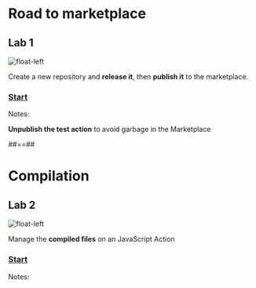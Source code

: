  <!-- .slide: class="exercice" -->

# Road to marketplace

## Lab 1

![float-left](./assets/images/lifecycle-lab1-marketplace.png)

Create a new repository and **release it**, then **publish it** to the marketplace.

### [Start](https://github.com/sfeir-open-source/sfeir-school-github-action-dev/tree/main/steps/50-lifecycle-lab1-marketplace)

Notes:

**Unpublish the test action** to avoid garbage in the Marketplace

##==##

<!-- .slide: class="exercice" -->

# Compilation

## Lab 2

![float-left](./assets/images/lifecycle-lab2-dist.png)

Manage the **compiled files** on an JavaScript Action

### [Start](https://github.com/sfeir-open-source/sfeir-school-github-action-dev/tree/main/steps/50-lifecycle-lab2-dist)

Notes:
